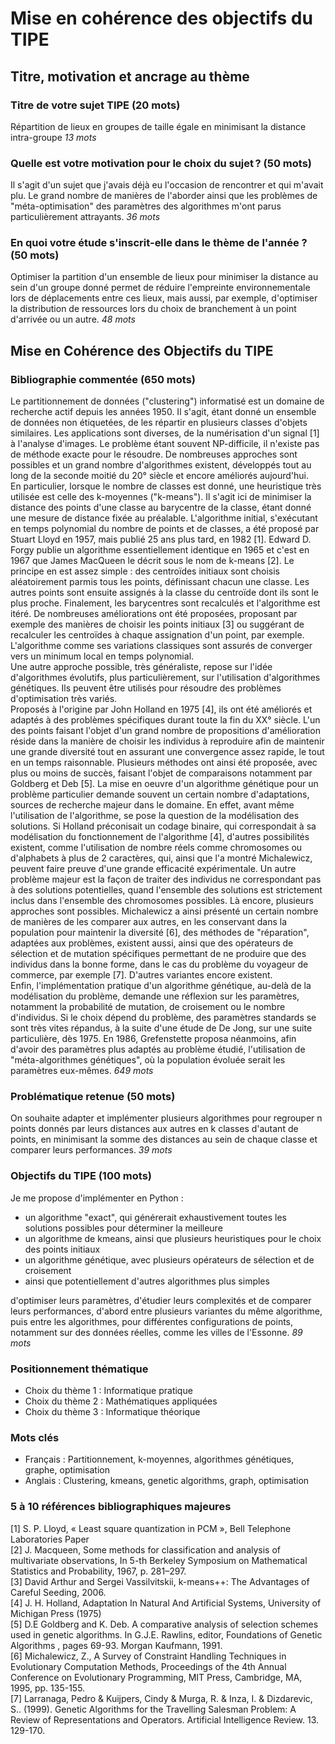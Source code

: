 # Mise en cohérence des objectifs du TIPE
## Titre, motivation et ancrage au thème
### Titre de votre sujet TIPE (20 mots)
Répartition de lieux en groupes de taille égale en minimisant la distance intra-groupe *13 mots*
### Quelle est votre motivation pour le choix du sujet ? (50 mots)
Il s'agit d'un sujet que j'avais déjà eu l'occasion de rencontrer et qui m'avait plu. Le grand nombre de manières de l'aborder ainsi que les problèmes de "méta-optimisation" des paramètres des algorithmes m'ont parus particulièrement attrayants. *36 mots*
### En quoi votre étude s'inscrit-elle dans le thème de l'année ? (50 mots) 
Optimiser la partition d'un ensemble de lieux pour minimiser la distance au sein d'un groupe donné permet de réduire l'empreinte environnementale lors de déplacements entre ces lieux, mais aussi, par exemple, d'optimiser la distribution de ressources lors du choix de branchement à un point d'arrivée ou un autre. *48 mots*

## Mise en Cohérence des Objectifs du TIPE
### Bibliographie commentée (650 mots)
Le partitionnement de données ("clustering") informatisé est un domaine de recherche actif depuis les années 1950. Il s'agit, étant donné un ensemble de données non étiquetées, de les répartir en plusieurs classes d'objets similaires. Les applications sont diverses, de la numérisation d'un signal [1] à l'analyse d'images. Le problème étant souvent NP-difficile, il n'existe pas de méthode exacte pour le résoudre. De nombreuses approches sont possibles et un grand nombre d'algorithmes existent, développés tout au long de la seconde moitié du 20° siècle et encore améliorés aujourd'hui.\
En particulier, lorsque le nombre de classes est donné, une heuristique très utilisée est celle des k-moyennes ("k-means"). Il s'agit ici de minimiser la distance des points d'une classe au barycentre de la classe, étant donné une mesure de distance fixée au préalable. L'algorithme initial, s'exécutant en temps polynomial du nombre de points et de classes, a été proposé par Stuart Lloyd en 1957, mais publié 25 ans plus tard, en 1982 [1]. Edward D. Forgy publie un algorithme essentiellement identique en 1965 et c'est en 1967 que James MacQueen le décrit sous le nom de k-means [2]. Le principe en est assez simple : des centroïdes initiaux sont choisis aléatoirement parmis tous les points, définissant chacun une classe. Les autres points sont ensuite assignés à la classe du centroïde dont ils sont le plus proche. Finalement, les barycentres sont recalculés et l'algorithme est itéré. De nombreuses améliorations ont été proposées, proposant par exemple des manières de choisir les points initiaux [3] ou suggérant de recalculer les centroïdes à chaque assignation d'un point, par exemple. L'algorithme comme ses variations classiques sont assurés de converger vers un minimum local en temps polynomial.\
Une autre approche possible, très généraliste, repose sur l'idée d'algorithmes évolutifs, plus particulièrement, sur l'utilisation d'algorithmes génétiques. Ils peuvent être utilisés pour résoudre des problèmes d'optimisation très variés.\
Proposés à l'origine par John Holland en 1975 [4], ils ont été améliorés et adaptés à des problèmes spécifiques durant toute la fin du XX° siècle. L'un des points faisant l'objet d'un grand nombre de propositions d'amélioration réside dans la manière de choisir les individus à reproduire afin de maintenir une grande diversité tout en assurant une convergence assez rapide, le tout en un temps raisonnable. Plusieurs méthodes ont ainsi été proposée, avec plus ou moins de succès, faisant l'objet de comparaisons notamment par Goldberg et Deb [5]. La mise en oeuvre d'un algorithme génétique pour un problème particulier demande souvent un certain nombre d'adaptations, sources de recherche majeur dans le domaine. En effet, avant même l'utilisation de l'algorithme, se pose la question de la modélisation des solutions. Si Holland préconisait un codage binaire, qui correspondait à sa modélisation du fonctionnement de l'algorithme [4], d'autres possibilités existent, comme l'utilisation de nombre réels comme chromosomes ou d'alphabets à plus de 2 caractères, qui, ainsi que l'a montré Michalewicz, peuvent faire preuve d'une grande efficacité expérimentale. Un autre problème majeur est la façon de traiter des individus ne correspondant pas à des solutions potentielles, quand l'ensemble des solutions est strictement inclus dans l'ensemble des chromosomes possibles. Là encore, plusieurs approches sont possibles. Michalewicz a ainsi présenté un certain nombre de manières de les comparer aux autres, en les conservant dans la population pour maintenir la diversité [6], des méthodes de "réparation", adaptées aux problèmes, existent aussi, ainsi que des opérateurs de sélection et de mutation spécifiques permettant de ne produire que des individus dans la bonne forme, dans le cas du problème du voyageur de commerce, par exemple [7]. D'autres variantes encore existent.\
Enfin, l'implémentation pratique d'un algorithme génétique, au-delà de la modélisation du problème, demande une réflexion sur les paramètres, notamment la probabilité de mutation, de croisement ou le nombre d'individus. Si le choix dépend du problème, des paramètres standards se sont très vites répandus, à la suite d'une étude de De Jong, sur une suite particulière, dès 1975. En 1986, Grefenstette proposa néanmoins, afin d'avoir des paramètres plus adaptés au problème étudié, l'utilisation de "méta-algorithmes génétiques", où la population évoluée serait les paramètres eux-mêmes. *649 mots*

### Problématique retenue (50 mots)
On souhaite adapter et implémenter plusieurs algorithmes pour regrouper n points donnés par leurs distances aux autres en k classes d'autant de points, en minimisant la somme des distances au sein de chaque classe et comparer leurs performances. *39 mots*

### Objectifs du TIPE (100 mots)
Je me propose d'implémenter en Python :
- un algorithme "exact", qui générerait exhaustivement toutes les solutions possibles pour déterminer la meilleure
- un algorithme de kmeans, ainsi que plusieurs heuristiques pour le choix des points initiaux
- un algorithme génétique, avec plusieurs opérateurs de sélection et de croisement
- ainsi que potentiellement d'autres algorithmes plus simples

d'optimiser leurs paramètres, d'étudier leurs complexités et de comparer leurs performances, d'abord entre plusieurs variantes du même algorithme, puis entre les algorithmes, pour différentes configurations de points, notamment sur des données réelles, comme les villes de l'Essonne. *89 mots*

### Positionnement thématique
- Choix du thème 1 : Informatique pratique
- Choix du thème 2 : Mathématiques appliquées
- Choix du thème 3 : Informatique théorique

### Mots clés
- Français : Partitionnement, k-moyennes, algorithmes génétiques, graphe, optimisation
- Anglais : Clustering, kmeans, genetic algorithms, graph, optimisation

### 5 à 10 références bibliographiques majeures
[1] S. P. Lloyd, « Least square quantization in PCM », Bell Telephone Laboratories Paper\
[2] J. Macqueen, Some methods for classification and analysis of multivariate observations, In 5-th Berkeley Symposium on Mathematical Statistics and Probability, 1967, p. 281–297.\
[3] David Arthur and Sergei Vassilvitskii, k-means++: The Advantages of Careful Seeding, 2006.\
[4]  J. H. Holland, Adaptation In Natural And Artificial Systems, University of Michigan Press (1975)\
[5] D.E Goldberg and K. Deb. A comparative analysis of selection schemes used in genetic algorithms. In G.J.E. Rawlins, editor, Foundations of Genetic Algorithms , pages 69-93. Morgan Kaufmann, 1991.\
[6] Michalewicz, Z., A Survey of Constraint Handling Techniques in Evolutionary Computation Methods, Proceedings of the 4th Annual Conference on Evolutionary Programming, MIT Press, Cambridge, MA, 1995, pp. 135-155.\
[7] Larranaga, Pedro & Kuijpers, Cindy & Murga, R. & Inza, I. & Dizdarevic, S.. (1999). Genetic Algorithms for the Travelling Salesman Problem: A Review of Representations and Operators. Artificial Intelligence Review. 13. 129-170.
